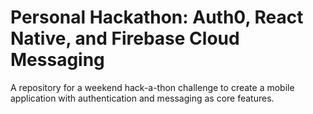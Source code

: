 # Personal Hackathon: Auth0, React Native, and Firebase Cloud Messaging

A repository for a weekend hack-a-thon challenge to create a mobile application with authentication and messaging as core features. 
